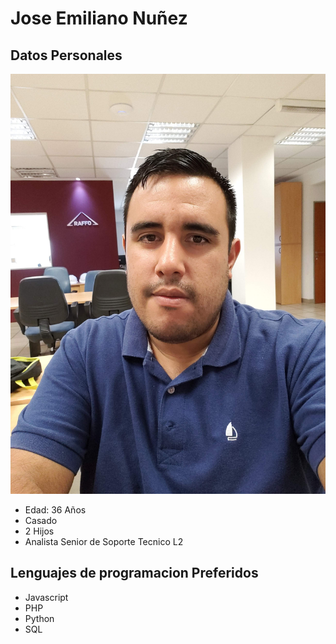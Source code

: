 # Jose Emiliano Nuñez

## Datos Personales
![Este soy yo](img/jose02.jpg "Texto epígrafe de la imagen")

* Edad: 36 Años
* Casado
* 2 Hijos
* Analista Senior de Soporte Tecnico L2 

## Lenguajes de programacion Preferidos

* Javascript
* PHP
* Python
* SQL




